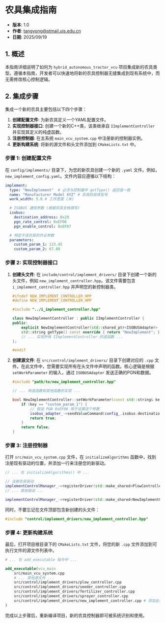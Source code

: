 # 农具集成指南

- **版本**: 1.0
- **作者**: [tangyong@stmail.ujs.edu.cn](mailto:tangyong@stmail.ujs.edu.cn)
- **日期**: 2025/09/19

## 1. 概述

本指南详细说明了如何为 `hybrid_autonomous_tractor_vcu` 项目集成新的农具类型。遵循本指南，开发者可以快速地将新的农具控制器无缝集成到现有系统中，而无需修改核心控制逻辑。

## 2. 集成步骤

集成一个新的农具主要包括以下四个步骤：

1. **创建配置文件**: 为新农具定义一个YAML配置文件。
2. **实现控制器接口**: 创建一个新的C++类，该类继承自 `IImplementController` 并实现其定义的纯虚函数。
3. **注册控制器**: 在主系统 `main_vcu_system.cpp` 中注册新的控制器实例。
4. **更新构建系统**: 将新的源文件和头文件添加到 `CMakeLists.txt` 中。

### 步骤 1: 创建配置文件

在 `config/implements/` 目录下，为您的新农具创建一个新的 `.yaml` 文件。例如，`new_implement_config.yaml`。文件内容应遵循以下结构：

```yaml
implement:
  type: "NewImplement"  # 必须与控制器中 getType() 返回值一致
  name: "Manufacturer Model XYZ" # 农具的具体型号
  work_width: 5.0 # 工作宽度 (米)

  # ISOBUS 通信参数 (根据农具文档填写)
  isobus:
    destination_address: 0x29
    pgn_rate_control: 0xEF06
    pgn_enable_control: 0xEF07

  # 特定于该农具的作业参数
  parameters:
    custom_param_1: 123.45
    custom_param_2: 67.89
```

### 步骤 2: 实现控制器接口

1. **创建头文件**: 在 `include/control/implement_drivers/` 目录下创建一个新的头文件，例如 `new_implement_controller.hpp`。该文件需要包含 `i_implement_controller.hpp` 并声明您的新控制器类。
   
   ```cpp
   #ifndef NEW_IMPLEMENT_CONTROLLER_HPP
   #define NEW_IMPLEMENT_CONTROLLER_HPP
   
   #include "../i_implement_controller.hpp"
   
   class NewImplementController : public IImplementController {
   public:
       explicit NewImplementController(std::shared_ptr<ISOBUSAdapter> adapter);
       std::string getType() const override { return "NewImplement"; }
       // ... 实现所有 IImplementController 的虚函数 ...
   };
   
   #endif
   ```

2. **创建源文件**: 在 `src/control/implement_drivers/` 目录下创建对应的 `.cpp` 文件。在此文件中，您需要实现所有在头文件中声明的函数。核心逻辑是根据 `setWorkParameter` 的输入，通过 `ISOBUSAdapter` 发送正确的PGN和数据。
   
   ```cpp
   #include "path/to/new_implement_controller.hpp"
   
   // ... 构造函数和其他函数的实现 ...
   
   bool NewImplementController::setWorkParameter(const std::string& key, double value) {
       if (key == "custom_param_1") {
           // 假设 PGN 0xEF06 用于设置这个参数
           isobus_adapter_->sendValueCommand(config_.isobus.destination_address, config_.isobus.pgn_rate_control, value);
           return true;
       }
       return false;
   }
   ```

### 步骤 3: 注册控制器

打开 `src/main_vcu_system.cpp` 文件，在 `initializeAlgorithms` 函数中，找到注册现有驱动的位置，并添加一行来注册您的新驱动。

```cpp
// ... 在 initializeAlgorithms() 中 ...

// 注册农具驱动
implementControlManager_->registerDriver(std::make_shared<PlowController>(isobusAdapter_));
// ... 其他驱动 ...

implementControlManager_->registerDriver(std::make_shared<NewImplementController>(isobusAdapter_)); // 添加此行
```

同时，不要忘记在文件顶部包含新创建的头文件：

```cpp
#include "control/implement_drivers/new_implement_controller.hpp"
```

### 步骤 4: 更新构建系统

最后，打开项目根目录下的 `CMakeLists.txt` 文件，将您的新 `.cpp` 文件添加到可执行文件的源文件列表中。

```cmake
# ... 在 add_executable 指令中 ...

add_executable(vcu_main
    src/main_vcu_system.cpp
    # ... 其他源文件 ...
    src/control/implement_drivers/plow_controller.cpp
    src/control/implement_drivers/seeder_controller.cpp
    src/control/implement_drivers/fertilizer_controller.cpp
    src/control/implement_drivers/sprayer_controller.cpp
    src/control/implement_drivers/new_implement_controller.cpp # 添加此行
)
```

完成以上步骤后，重新编译项目，新的农具控制器即可被系统识别和使用。
